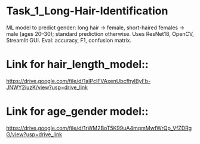 # Task_1_Long-Hair-Identification
ML model to predict gender: long hair → female, short-haired females → male (ages 20–30); standard prediction otherwise. Uses ResNet18, OpenCV, Streamlit GUI. Eval: accuracy, F1, confusion matrix.

# Link for hair_length_model:: 
https://drive.google.com/file/d/1aIPclFVAxenUbcfhylByFb-JNWY2iuzK/view?usp=drive_link

# Link for age_gender model::  
https://drive.google.com/file/d/1rWM2BoT5K99uA4mqmMwfWrQp_VfZDRgG/view?usp=drive_link

